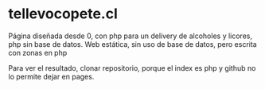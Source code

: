 # tellevocopete.cl

Página diseñada desde 0, con php para un delivery de alcoholes y licores, php sin base de datos.
Web estática, sin uso de base de datos, pero escrita con zonas en php

Para ver el resultado, clonar repositorio, porque el index es php y github no lo permite dejar en pages.
